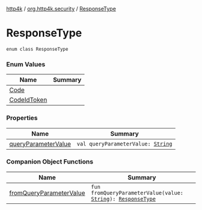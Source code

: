 [http4k](../../index.md) / [org.http4k.security](../index.md) / [ResponseType](./index.md)

# ResponseType

`enum class ResponseType`

### Enum Values

| Name | Summary |
|---|---|
| [Code](-code.md) |  |
| [CodeIdToken](-code-id-token.md) |  |

### Properties

| Name | Summary |
|---|---|
| [queryParameterValue](query-parameter-value.md) | `val queryParameterValue: `[`String`](https://kotlinlang.org/api/latest/jvm/stdlib/kotlin/-string/index.html) |

### Companion Object Functions

| Name | Summary |
|---|---|
| [fromQueryParameterValue](from-query-parameter-value.md) | `fun fromQueryParameterValue(value: `[`String`](https://kotlinlang.org/api/latest/jvm/stdlib/kotlin/-string/index.html)`): `[`ResponseType`](./index.md) |

